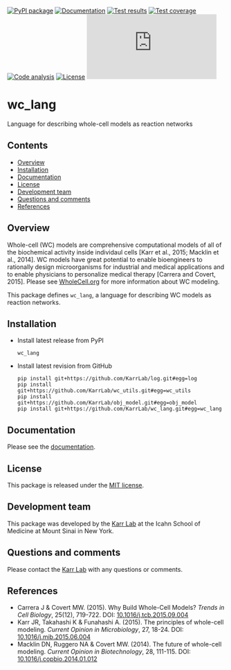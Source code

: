 [![PyPI package](https://img.shields.io/pypi/v/wc_lang.svg)](https://pypi.python.org/pypi/wc_lang)
[![Documentation](https://readthedocs.org/projects/wc-lang/badge/?version=latest)](https://docs.karrlab.org/wc_lang)
[![Test results](https://circleci.com/gh/KarrLab/wc_lang.svg?style=shield)](https://circleci.com/gh/KarrLab/wc_lang)
[![Test coverage](https://coveralls.io/repos/github/KarrLab/wc_lang/badge.svg)](https://coveralls.io/github/KarrLab/wc_lang)
[![Code analysis](https://api.codeclimate.com/v1/badges/bd3cac02fd316d722216/maintainability)](https://codeclimate.com/github/KarrLab/wc_lang)
[![License](https://img.shields.io/github/license/KarrLab/wc_lang.svg)](LICENSE)
![Analytics](https://ga-beacon.appspot.com/UA-86759801-1/wc_lang/README.md?pixel)

# wc_lang
Language for describing whole-cell models as reaction networks

## Contents
* [Overview](#overview)
* [Installation](#installation)
* [Documentation](#documentation)
* [License](#license)
* [Development team](#development-team)
* [Questions and comments](#questions-and-comments)
* [References](#references)

## Overview
Whole-cell (WC) models are comprehensive computational models of all of the biochemical activity inside individaul cells [Karr et al., 2015; Macklin et al., 2014]. WC models have great potential to enable bioengineers to rationally design microorganisms for industrial and medical applications and to enable physicians to personalize medical therapy [Carrera and Covert, 2015]. Please see [WholeCell.org](https://www.wholecell.org) for more information about WC modeling.

This package defines `wc_lang`, a language for describing WC models as reaction networks.

## Installation

* Install latest release from PyPI
  ```
  wc_lang
  ```

* Install latest revision from GitHub
  ```
  pip install git+https://github.com/KarrLab/log.git#egg=log
  pip install git+https://github.com/KarrLab/wc_utils.git#egg=wc_utils
  pip install git+https://github.com/KarrLab/obj_model.git#egg=obj_model
  pip install git+https://github.com/KarrLab/wc_lang.git#egg=wc_lang
  ```

## Documentation
Please see the [documentation](https://docs.karrlab.org/wc_lang).

## License
This package is released under the [MIT license](LICENSE).

## Development team
This package was developed by the [Karr Lab](https://www.karrlab.org) at the Icahn School of Medicine at Mount Sinai in New York.

## Questions and comments
Please contact the [Karr Lab](https://www.karrlab.org) with any questions or comments.

## References
* Carrera J & Covert MW. (2015). Why Build Whole-Cell Models? *Trends in Cell Biology*, 25(12), 719-722. DOI: [10.1016/j.tcb.2015.09.004](https://doi.org/10.1016/j.tcb.2015.09.004)
* Karr JR, Takahashi K & Funahashi A. (2015). The principles of whole-cell modeling. *Current Opinion in Microbiology*, 27, 18-24. DOI: [10.1016/j.mib.2015.06.004](https://doi.org/10.1016/j.mib.2015.06.004)
* Macklin DN, Ruggero NA & Covert MW. (2014). The future of whole-cell modeling. *Current Opinion in Biotechnology*, 28, 111-115. DOI: [10.1016/j.copbio.2014.01.012](https://doi.org/10.1016/j.copbio.2014.01.012)
